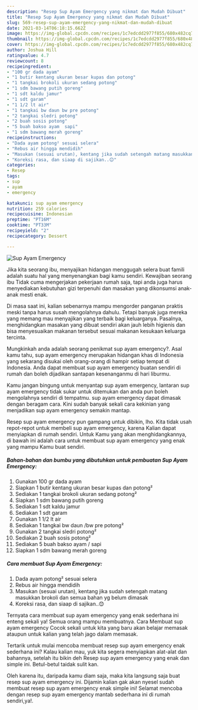 ```yaml
---
description: "Resep Sup Ayam Emergency yang nikmat dan Mudah Dibuat"
title: "Resep Sup Ayam Emergency yang nikmat dan Mudah Dibuat"
slug: 569-resep-sup-ayam-emergency-yang-nikmat-dan-mudah-dibuat
date: 2021-03-14T06:18:15.662Z
image: https://img-global.cpcdn.com/recipes/1c7edcdd2977f855/680x482cq70/sup-ayam-emergency-foto-resep-utama.jpg
thumbnail: https://img-global.cpcdn.com/recipes/1c7edcdd2977f855/680x482cq70/sup-ayam-emergency-foto-resep-utama.jpg
cover: https://img-global.cpcdn.com/recipes/1c7edcdd2977f855/680x482cq70/sup-ayam-emergency-foto-resep-utama.jpg
author: Joshua Hill
ratingvalue: 4.7
reviewcount: 8
recipeingredient:
- "100 gr dada ayam"
- "1 butir kentang ukuran besar kupas dan potong"
- "1 tangkai brokoli ukuran sedang potong"
- "1 sdm bawang putih goreng"
- "1 sdt kaldu jamur"
- "1 sdt garam"
- "1 1/2 lt air"
- "1 tangkai bw daun bw pre potong"
- "2 tangkai sledri potong"
- "2 buah sosis potong"
- "5 buah bakso ayam  sapi"
- "1 sdm bawang merah goreng"
recipeinstructions:
- "Dada ayam potong² sesuai selera"
- "Rebus air hingga mendidih"
- "Masukan (sesuai urutan), kentang jika sudah setengah matang masukkan brokoli dan semua bahan yg belum dimasak"
- "Koreksi rasa, dan siaap di sajikan..😊"
categories:
- Resep
tags:
- sup
- ayam
- emergency

katakunci: sup ayam emergency 
nutrition: 259 calories
recipecuisine: Indonesian
preptime: "PT16M"
cooktime: "PT33M"
recipeyield: "2"
recipecategory: Dessert

---
```



![Sup Ayam Emergency](https://img-global.cpcdn.com/recipes/1c7edcdd2977f855/680x482cq70/sup-ayam-emergency-foto-resep-utama.jpg)

Jika kita seorang ibu, menyajikan hidangan menggugah selera buat famili adalah suatu hal yang menyenangkan bagi kamu sendiri. Kewajiban seorang ibu Tidak cuma mengerjakan pekerjaan rumah saja, tapi anda juga harus menyediakan kebutuhan gizi terpenuhi dan masakan yang dikonsumsi anak-anak mesti enak.

Di masa  saat ini, kalian sebenarnya mampu mengorder panganan praktis meski tanpa harus susah mengolahnya dahulu. Tetapi banyak juga mereka yang memang mau menyajikan yang terbaik bagi keluarganya. Pasalnya, menghidangkan masakan yang dibuat sendiri akan jauh lebih higienis dan bisa menyesuaikan makanan tersebut sesuai makanan kesukaan keluarga tercinta. 



Mungkinkah anda adalah seorang penikmat sup ayam emergency?. Asal kamu tahu, sup ayam emergency merupakan hidangan khas di Indonesia yang sekarang disukai oleh orang-orang di hampir setiap tempat di Indonesia. Anda dapat membuat sup ayam emergency buatan sendiri di rumah dan boleh dijadikan santapan kesenanganmu di hari liburmu.

Kamu jangan bingung untuk menyantap sup ayam emergency, lantaran sup ayam emergency tidak sukar untuk ditemukan dan anda pun boleh mengolahnya sendiri di tempatmu. sup ayam emergency dapat dimasak dengan beragam cara. Kini sudah banyak sekali cara kekinian yang menjadikan sup ayam emergency semakin mantap.

Resep sup ayam emergency pun gampang untuk dibikin, lho. Kita tidak usah repot-repot untuk membeli sup ayam emergency, karena Kalian dapat menyiapkan di rumah sendiri. Untuk Kamu yang akan menghidangkannya, di bawah ini adalah cara untuk membuat sup ayam emergency yang enak yang mampu Kamu buat sendiri.

<!--inarticleads1-->

##### Bahan-bahan dan bumbu yang dibutuhkan untuk pembuatan Sup Ayam Emergency:

1. Gunakan 100 gr dada ayam
1. Siapkan 1 butir kentang ukuran besar kupas dan potong²
1. Sediakan 1 tangkai brokoli ukuran sedang potong²
1. Siapkan 1 sdm bawang putih goreng
1. Sediakan 1 sdt kaldu jamur
1. Sediakan 1 sdt garam
1. Gunakan 1 1/2 lt air
1. Sediakan 1 tangkai bw daun /bw pre potong²
1. Gunakan 2 tangkai sledri potong²
1. Sediakan 2 buah sosis potong²
1. Sediakan 5 buah bakso ayam / sapi
1. Siapkan 1 sdm bawang merah goreng




<!--inarticleads2-->

##### Cara membuat Sup Ayam Emergency:

1. Dada ayam potong² sesuai selera
1. Rebus air hingga mendidih
1. Masukan (sesuai urutan), kentang jika sudah setengah matang masukkan brokoli dan semua bahan yg belum dimasak
1. Koreksi rasa, dan siaap di sajikan..😊




Ternyata cara membuat sup ayam emergency yang enak sederhana ini enteng sekali ya! Semua orang mampu membuatnya. Cara Membuat sup ayam emergency Cocok sekali untuk kita yang baru akan belajar memasak ataupun untuk kalian yang telah jago dalam memasak.

Tertarik untuk mulai mencoba membuat resep sup ayam emergency enak sederhana ini? Kalau kalian mau, yuk kita segera menyiapkan alat-alat dan bahannya, setelah itu bikin deh Resep sup ayam emergency yang enak dan simple ini. Betul-betul taidak sulit kan. 

Oleh karena itu, daripada kamu diam saja, maka kita langsung saja buat resep sup ayam emergency ini. Dijamin kalian gak akan nyesel sudah membuat resep sup ayam emergency enak simple ini! Selamat mencoba dengan resep sup ayam emergency mantab sederhana ini di rumah sendiri,ya!.

